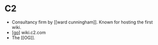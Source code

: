 # C2

- Consultancy firm by [[ward cunningham]]. Known for hosting the first wiki.
- [[go]] wiki.c2.com
- The [[OG]].


[//begin]: # "Autogenerated link references for markdown compatibility"
[ward-cunningham]: ward-cunningham "Ward Cunningham"
[go]: go "Go"
[//end]: # "Autogenerated link references"